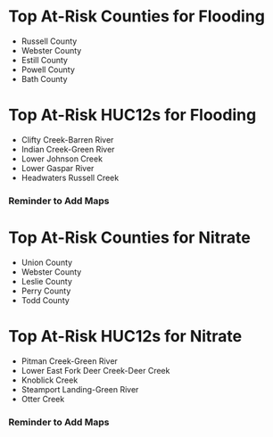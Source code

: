 # Top At-Risk Counties for Flooding
  - Russell County
  - Webster County
  - Estill County
  - Powell County
  - Bath County

# Top At-Risk HUC12s for Flooding
  - Clifty Creek-Barren River
  - Indian Creek-Green River
  - Lower Johnson Creek
  - Lower Gaspar River
  - Headwaters Russell Creek

### Reminder to Add Maps

# Top At-Risk Counties for Nitrate
  - Union County
  - Webster County
  - Leslie County
  - Perry County
  - Todd County

# Top At-Risk HUC12s for Nitrate
  - Pitman Creek-Green River
  - Lower East Fork Deer Creek-Deer Creek
  - Knoblick Creek
  - Steamport Landing-Green River
  - Otter Creek

### Reminder to Add Maps
